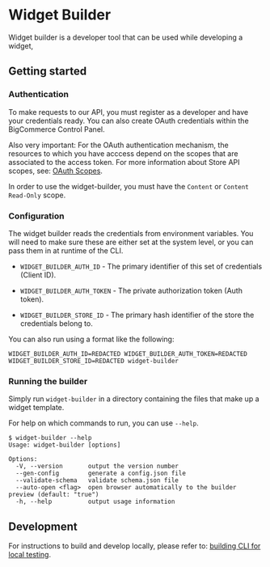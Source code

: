 # Widget Builder
Widget builder is a developer tool that can be used while developing a widget,

## Getting started
### Authentication
To make requests to our API, you must register as a developer and have your credentials ready. You can also create OAuth credentials within the BigCommerce Control Panel.

Also very important: For the OAuth authentication mechanism, the resources to which you have acccess depend on the scopes that are associated to the access token. For more information about Store API scopes, see: [OAuth Scopes](https://developer.bigcommerce.com/api/scopes).

In order to use the widget-builder, you must have the `Content` or `Content Read-Only` scope.

### Configuration
The widget builder reads the credentials from environment variables. You will need to make sure these are either set at the system level, or you can pass them in at runtime of the CLI.

- `WIDGET_BUILDER_AUTH_ID` - The primary identifier of this set of credentials (Client ID).
- `WIDGET_BUILDER_AUTH_TOKEN` - The private authorization token (Auth token).

- `WIDGET_BUILDER_STORE_ID` - The primary hash identifier of the store the credentials belong to.

You can also run using a format like the following:

```
WIDGET_BUILDER_AUTH_ID=REDACTED WIDGET_BUILDER_AUTH_TOKEN=REDACTED WIDGET_BUILDER_STORE_ID=REDACTED widget-builder
```

### Running the builder
Simply run `widget-builder` in a directory containing the files that make up a widget template.

For help on which commands to run, you can use `--help`.

```
$ widget-builder --help
Usage: widget-builder [options]

Options:
  -V, --version       output the version number
  --gen-config        generate a config.json file
  --validate-schema   validate schema.json file
  --auto-open <flag>  open browser automatically to the builder preview (default: "true")
  -h, --help          output usage information
```

## Development
For instructions to build and develop locally, please refer to: [building CLI for local testing](https://github.com/bigcommerce/widget-builder/wiki/Building-CLI-for-local-testing).
